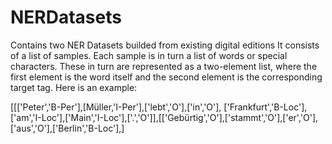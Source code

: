 # NERDatasets
Contains two NER Datasets builded from existing digital editions
It consists of a list of samples. Each sample is in turn a list of words or special characters. These in turn are represented as a two-element list, where the first element is the word itself and the second element is the corresponding target tag. Here is an example:

[[['Peter','B-Per'],[Müller,'I-Per'],['lebt','O'],['in','O'], ['Frankfurt','B-Loc'],['am','I-Loc'],['Main','I-Loc'],['.','O']],[['Gebürtig','O'],['stammt','O'],['er','O'],['aus','O'],['Berlin','B-Loc'],] 
 
